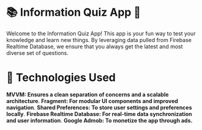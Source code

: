 # 📚 Information Quiz App 🎉
Welcome to the Information Quiz App! This app is your fun way to test your knowledge and learn new things. By leveraging data pulled from Firebase Realtime Database, we ensure that you always get the latest and most diverse set of questions.

# 🔧 Technologies Used
**MVVM: Ensures a clean separation of concerns and a scalable architecture**.
**Fragment: For modular UI components and improved navigation**.
**Shared Preferences: To store user settings and preferences locally**.
**Firebase Realtime Database: For real-time data synchronization and user information**.
**Google Admob: To monetize the app through ads.**
